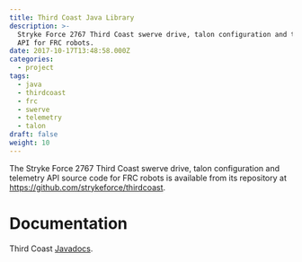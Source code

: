 ```yaml
---
title: Third Coast Java Library
description: >-
  Stryke Force 2767 Third Coast swerve drive, talon configuration and telemetry
  API for FRC robots.
date: 2017-10-17T13:48:58.000Z
categories:
  - project
tags:
  - java
  - thirdcoast
  - frc
  - swerve
  - telemetry
  - talon
draft: false
weight: 10
---
```


The Stryke Force 2767 Third Coast swerve drive, talon configuration and telemetry API source code for FRC robots is available from its repository at <https://github.com/strykeforce/thirdcoast>.

# Documentation

Third Coast [Javadocs][javadoc].

[javadoc]: https://strykeforce.github.io/thirdcoast/javadoc/
